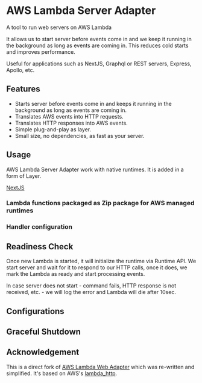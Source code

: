 # AWS Lambda Server Adapter

A tool to run web servers on AWS Lambda

It allows us to start server before events come in and we keep it running in the background as long as events are coming in. This reduces cold starts and improves performance.

Useful for applications such as NextJS, Graphql or REST servers, Express, Apollo, etc.

## Features

- Starts server before events come in and keeps it running in the background as long as events are coming in.
- Translates AWS events into HTTP requests.
- Translates HTTP responses into AWS events.
- Simple plug-and-play as layer.
- Small size, no dependencies, as fast as your server.

## Usage

AWS Lambda Server Adapter work with native runtimes. It is added in a form of Layer.

[NextJS](/examples/Next.md)

### Lambda functions packaged as Zip package for AWS managed runtimes

<!-- @TODO: Publish layer arns for use. -->

### Handler configuration

<!-- @TODO: Document how extensions are resolved (node, python) from handler file -->

## Readiness Check

Once new Lambda is started, it will initialize the runtime via Runtime API. We start server and wait for it to respond to our HTTP calls, once it does, we mark the Lambda as ready and start processing events.

In case server does not start - command fails, HTTP response is not received, etc. - we will log the error and Lambda will die after 10sec.

## Configurations

<!-- @TODO: Document options -->

## Graceful Shutdown

<!-- @TODO: Implement passing the SIGTERM to handler -->

## Acknowledgement

This is a direct fork of [AWS Lambda Web Adapter](https://github.com/awslabs/aws-lambda-web-adapter) which was re-written and simplified. It's based on AWS's [lambda_http](https://docs.rs/lambda_http/latest/lambda_http/).
